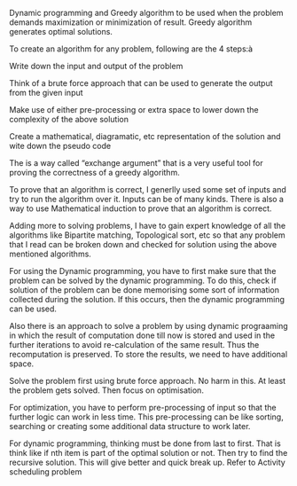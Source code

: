 Dynamic programming and Greedy algorithm to be used when the problem demands maximization or minimization of result. Greedy algorithm generates optimal solutions.


To create an algorithm for any problem, following are the 4 steps:à

Write down the input and output of the problem


Think of a brute force approach that can be used to generate the output from the given input


Make use of either pre-processing or extra space to lower down the complexity of the above solution


Create a mathematical, diagramatic, etc representation of the solution and wite down the pseudo code


The is a way called “exchange argument” that is a very useful tool for proving the correctness of a greedy algorithm.


To prove that an algorithm is correct, I generlly used some set of inputs and try to run the algorithm over it.
Inputs can be of many kinds. There is also a way to use Mathematical induction to prove that an algorithm is correct.

Adding more to solving problems, I have to gain expert knowledge of all the algorithms like Bipartite matching, Topological sort, etc
so that any problem that I read can be broken  down and checked for solution using the above mentioned algorithms.

 For using the Dynamic programming, you have to first make sure that the problem can be solved by the dynamic programming. To do this,
check if solution of the problem can be done memorising some sort of information collected during the solution. If this occurs, then the
dynamic programming can be used.


Also there is an approach to solve a problem by using dynamic prograaming in which the result of computation done till now is stored and used in the further
iterations to avoid re-calculation of the same result. Thus the recomputation is preserved. To store the results, we need to have additional space.



Solve the problem first using brute force approach. No harm in this. At least the problem gets solved.
Then focus on optimisation.

For optimization, you have to perform pre-processing of input so that the further logic can work in less time.
This pre-processing can be like sorting, searching or creating some additional data structure to work later.


For dynamic programming, thinking must be done from last to first. That is think like if nth item is part of the optimal solution or not. Then try to find the recursive solution. This will give better and quick break up. Refer to Activity scheduling problem